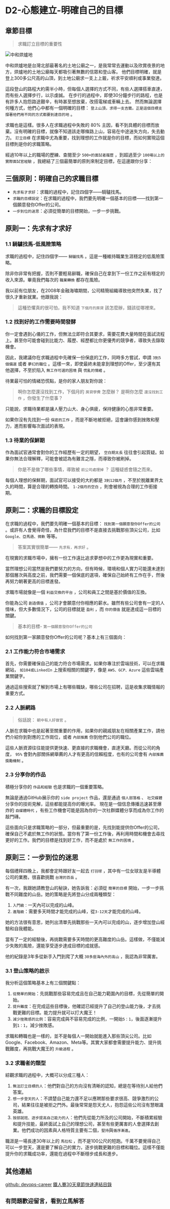 # D2-心態建立-明確自己的目標

## 章節目標

> 求職訂立目標的重要性

![中和烘爐地](/docs/img/D2.jpg)

中和烘爐地是台灣北部最著名的土地公廟之一，是我常常去運動以及欣賞夜景的地方，烘爐地的土地公廟每天都吸引著無數的信眾和登山客。
他們目標明確，就是登上300多公尺高的山頂，到土地公廟求一支上上籤，祈求平安順利或事業發達。

這段登山的路程大約需半小時，但每個人選擇的方式不同，有些人選擇搭車直達，而有些人選擇步行，以示虔誠。
在步行的過程中，即使30分鐘步行的路程，也是有許多人抱怨路途艱辛，有時甚至想放棄，改搭電梯或車輛上去。
然而無論選擇何種方式，他們心中都有一個明確的目標： `登上山頂，求得一支吉籤。正是這個目標支撐著他們用不同的方式都要到達目的地` 。

求職也是這樣。很多人在求職過程中失敗的 80% 主因，看不到具體的目標而放棄。沒有明確的目標，就像不知道該走哪條路上山，容易在中途迷失方向，失去動力。 `訂立目標` 在求職中尤為重要，找到理想的工作就是你的目標，而如何實現這個目標則是你的求職策略。

經過10年以上的職場的歷練、查閱至少 `500+的面試者履歷` ，到超過至少 `100場以上的實際面試官經驗` ，我總結了三個最簡單的原則來制定目標，在這邊跟你分享：

## 三個原則：明確自己的求職目標

* `先求有才求好`：求職的過程中，記住四個字——騎驢找馬。
* `求職的目標設定`：在求職的過程中，我們要先明確一個基本的目標——找到第一個願意發你Offer的公司。
* `一步到位的迷思`：必須從簡單的目標開始，一步一步挑戰。

## 原則一：先求有才求好

### 1.1 騎驢找馬-低風險策略

求職的過程中，記住四個字—— `騎驢找馬` 。這是一種維持職業生涯穩定的低風險策略。

除非你非常有把握，否則不要輕易辭職，確保自己在拿到下一份工作之前有穩定的收入來源。畢竟我們每次的 `職業轉換` 都存在風險。

我以前有位朋友，在2008年金融海嘯期間，公司精簡組織導致他突然失業，找了很久才重新就業。他跟我說：

> 這種恐懼真的很可怕，我不知道 `下個月的房貸` 該怎麼辦，錢該從哪裡來。

### 1.2 找到好的工作需要時間發酵

你一定會遇到心儀的工作，但無法立即符合其要求，需要花費大量時間在面試流程上。甚至你可能會碰到比能力、履歷、經歷都比你更優秀的競爭者，導致失去錄取機會。

因此，我建議你在求職過程中先確保一份保底的工作，同時多方嘗試，申請 `3到5個備選` 或者 `夢幻的職位` 。這樣一來，即使最終未能拿到理想的Offer，至少還有其他選擇，不至於陷入 `無工作可選的困境` 與 `慌亂的情緒` 。

待業最可怕的情緒恐慌點，是你的家人朋友對你說：

> 啊你怎麼還沒找到工作，下個月的 `房貸學費` 怎麼辦？
> 是啊你怎麼 `還沒找到工作` ，你發生了什麼事？

只能說，求職待業都是讓人壓力山大、身心俱疲，保持健康的心態非常重要。

如果你沒有先找到一份 `保底的工作` ，而是不斷地被拒絕，這會讓你感到挫敗和壓力，進而影響每次面試的表現。

### 1.3 待業的保鮮期

作為面試官通常會對你的工作經歷有一定的期望， `空白期太長` 往往會引起質疑。如果你無法合理解釋，可能會被認為有難言之隱，而導致你被刷掉。

> 你是不是做了哪些事情，導致被 `前公司處理掉` ？ 這種疑惑會隨之而來。

每個人理想的保鮮期，面試官可以接受的大約都是 `3到12個月` ，不至於脫離業界太久的時間，算是合理的轉換時間。 `1-2個月的空白` ，則會被視為合理的工作銜接期。

## 原則二：求職的目標設定

在求職的過程中，我們要先明確一個基本的目標： `找到第一個願意發你Offer的公司` 。或許有人會覺得奇怪，為什麼我們的目標不是直接去挑戰那些頂尖公司，比如 `Google、亞馬遜、微軟` 等等。

> 答案其實很簡單—— `先求有，再求好` 。

在現實的求職市場中，擁有一份工作遠比追求夢想中的工作更為現實和重要。

當然理想公司當然是我們要努力的方向，但有時候，環境和個人實力可能還未達到那個層次與高度之前，我們需要一個保底的選項，確保自己始終有工作在手，然後再努力朝著更高的目標進發。

求職市場就像是一個 `利益交換的平台` ，公司和員工之間是基於價值的互換。

你能為公司 `創造價值` ，公司才會願意付你相應的薪水。雖然有些公司會有一定的人情味，但大多數情況下，公司的目標就是 `盈利` ，而 `你的價值` 就是達成這一目標的關鍵。

> 基本的目標- `第一個願意發你Offer的公司`

如何找到第一家願意發你Offer的公司呢？基本上有三個面向：

### 2.1 工作能力符合市場需求

首先，你需要確保自己的能力符合市場需求。如果你專注於雲端技術，可以在求職網站， `如104或LinkedIn` 上搜索相關的關鍵字，像是 `AWS、GCP、Azure` 這些雲端產業關鍵字。

通過這些搜索就了解到市場上有哪些職缺，哪些公司在招聘，這是收集求職情報的重要方式。

### 2.2 人脈網路

> 俗話說： `朝中有人好做官` 。

人脈在求職中也是起著至關重要的作用，如果你的親戚朋友在相關產業工作，請他們介紹你到對應的工作崗位，或者 `內部推薦` 你到他們公司的職位。

這些人脈資源往往能提供更快速、更直接的求職機會，直達天廳。而從公司的角度， `95%` 會對內部關係網舉薦的人才有更高的信賴程度，也有的公司會有 `內部推薦獎勵機制` 。

### 2.3 分享你的作品

積極分享你的 `作品和經驗` 也是求職的一個重要策略。

無論是通過GitHub展示你的 `side project` 作品，還是通過 `個人部落格` 、 `社交媒體` 分享你的技術見解，這些都能提高你的曝光率。
現在是一個信息傳播迅速甚至爆炸的 `自媒體時代` ，有些工作機會可能是因為你的一次社群媒體分享而成為你工作的敲門磚。

這些面向只是求職策略的一部分，但最重要的是，先找到能提供你Offer的公司，確保自己不處於無工作的狀態。當你有了第一份工作後，再利用時間和機會去尋找更好的工作。我們的目標是找到好工作，而不是處於 `無工作的困境` 。

## 原則三：一步到位的迷思

每個禮拜四晚上，我都會定時跟好友一起去 `打羽球` ，其中有一位女球友是半導體公司的業務，很喜歡挑戰 `台灣的百岳` 。

有一次，我跟她請教登山的秘訣，她告訴我：必須從 `簡單的目標` 開始，一步一步挑戰不同難度的山岳。她的策略是先將登山分成兩種類型：

1. `入門級：`一天內可以完成的山峰。
2. `進階級`：需要多天時間才能完成的山峰，從`3-12天`才能完成的山峰。

她的方法很有意思，她列出清單先挑戰那些一天內可以完成的山，逐步增加登山經驗和自我體能。

當有了一定的經驗後，再挑戰需要多天時間的更高難度的山岳。這樣做，不僅能減少失敗的風險，還能享受逐步達成目標的成就感。

他的紀錄是3年多從新手入門到爬了大概 `30多座海內外的高山` ，我認為非常厲害。

### 3.1 登山策略的啟示

我分析這個策略基本上有三個關鍵點：

1. `從簡單的開始`：先挑戰那些容易完成且在自己能力範圍內的目標，先從簡單的開始。
2. `提升難度`：在完成這些目標後，他確認已經提升了自己的登山能力後，才去挑戰更難的目標。能力提升就可以打大魔王！
3. `減少挫敗感的比例`：容易完成與不容易完成的比例，一開始`5：1`，後面逐漸提升到`1：1`，減少挫敗感。

求職和轉職也是一樣的，並不是每個人一開始就能進入那些頂尖公司。比如Google、Facebook、Amazon、Meta等。其實大家都會需要提升能力、提升挑戰難度，再挑戰大魔王的 `升級過程` 。

### 3.2 求職者的類型

綜觀求職的過程中，大概可以分成三種人：

1. `無法訂立目標的人`：他們對自己的方向沒有清晰的認知，總是在等待別人給他們答案。
2. `想一步登天的人`：不請楚自己能力還不足以應聘那些要求很高、競爭激烈的公司，結果往往是被拒之門外。最後常常是怨天尤人，抱怨這些公司沒有慧眼識英雄。
3. `按部就班、逐步提高自己能力的人`：他們先從能力所及的公司開始，不斷積累經驗和提升技能，最終面試上自己的理想公司，甚至有些更厲害的人會選擇去創業。他們成功的因素與人格特質主要有二個，`堅持`與`循序漸進`。

職涯是一場長達30年以上的 `馬拉松` ，而不是100公尺的短跑。千萬不要覺得自己可以一步登天，還是要了解自己的實力，逐步挑戰更難的目標和職位。這樣不僅能提升你的求職成功率，還能在過程中不斷穩步成長和進步。

## 其他連結

[github: devops-career](https://github.com/qwedsazxc78/devops-career/tree/main)
[鐵人賽30天章節快速連結目錄](https://ithelp.ithome.com.tw/articles/10351094)

## `有問題歡迎留言，看到立馬解答`
